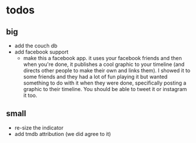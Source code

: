 # todos

## big

* add the couch db
* add facebook support
    * make this a facebook app. it uses your facebook friends and then when you're done, it publishes a cool graphic to your timeline (and directs other people to make their own and links them). I showed it to some friends and they had a lot of fun playing it but wanted something to do with it when they were done, specifically posting a graphic to their timeline. You should be able to tweet it or instagram it too.

## small

* re-size the indicator
* add tmdb attribution (we did agree to it)


